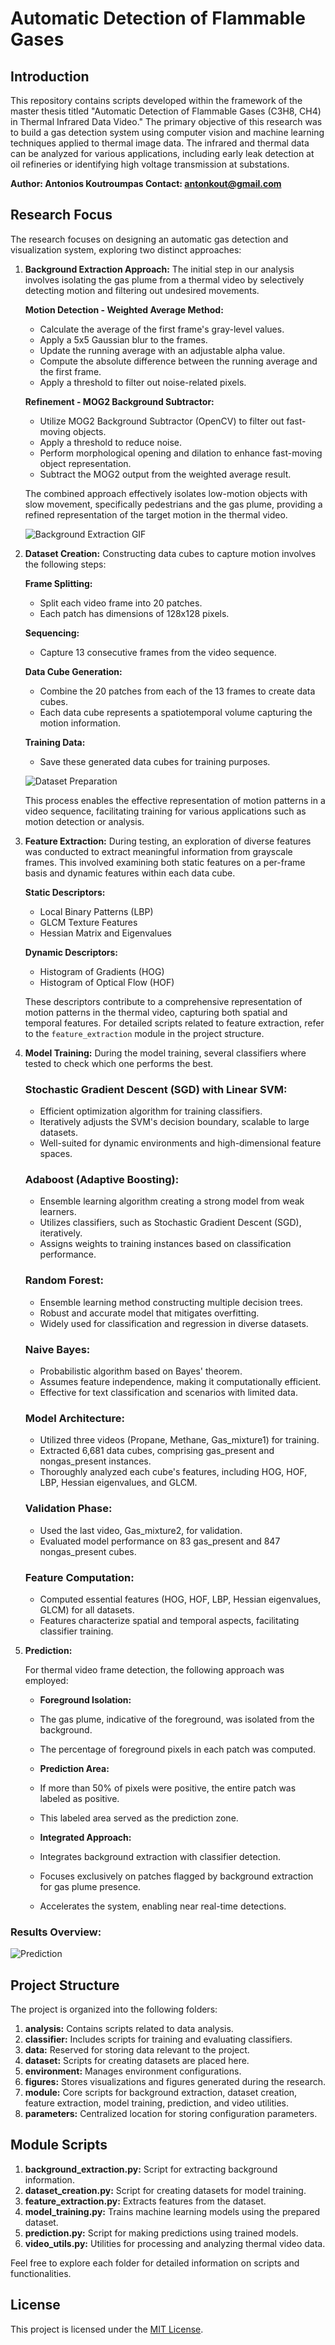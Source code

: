 # Automatic Detection of Flammable Gases

## Introduction

This repository contains scripts developed within the framework of the master thesis titled "Automatic Detection of Flammable Gases (C3H8, CH4) in Thermal Infrared Data Video." The primary objective of this research was to build a gas detection system using computer vision and machine learning techniques applied to thermal image data. The infrared and thermal data can be analyzed for various applications, including early leak detection at oil refineries or identifying high voltage transmission at substations.

**Author: Antonios Koutroumpas
Contact: antonkout@gmail.com**

## Research Focus

The research focuses on designing an automatic gas detection and visualization system, exploring two distinct approaches:

1. **Background Extraction Approach:**
    The initial step in our analysis involves isolating the gas plume from a thermal video by selectively detecting motion and filtering out undesired movements.

    **Motion Detection - Weighted Average Method:**
    - Calculate the average of the first frame's gray-level values.
    - Apply a 5x5 Gaussian blur to the frames.
    - Update the running average with an adjustable alpha value.
    - Compute the absolute difference between the running average and the first frame.
    - Apply a threshold to filter out noise-related pixels.

    **Refinement - MOG2 Background Subtractor:**
    - Utilize MOG2 Background Subtractor (OpenCV) to filter out fast-moving objects.
    - Apply a threshold to reduce noise.
    - Perform morphological opening and dilation to enhance fast-moving object representation.
    - Subtract the MOG2 output from the weighted average result.

    The combined approach effectively isolates low-motion objects with slow movement, specifically pedestrians and the gas plume, providing a refined representation of the target motion in the thermal video.
    
    ![Background Extraction GIF](./figures/background_extraction.gif)

2. **Dataset Creation:**
    Constructing data cubes to capture motion involves the following steps:

    **Frame Splitting:**
    - Split each video frame into 20 patches.
    - Each patch has dimensions of 128x128 pixels.

    **Sequencing:**
    - Capture 13 consecutive frames from the video sequence.

    **Data Cube Generation:**
    - Combine the 20 patches from each of the 13 frames to create data cubes.
    - Each data cube represents a spatiotemporal volume capturing the motion information.

    **Training Data:**
    - Save these generated data cubes for training purposes.

    ![Dataset Preparation](./figures/grid.png)

    This process enables the effective representation of motion patterns in a video sequence, facilitating training for various applications such as motion detection or analysis.

3. **Feature Extraction:**
    During testing, an exploration of diverse features was conducted to extract meaningful information from grayscale frames. This involved examining both static features on a per-frame basis and dynamic features within each data cube.

    **Static Descriptors:**
    - Local Binary Patterns (LBP)
    - GLCM Texture Features
    - Hessian Matrix and Eigenvalues

    **Dynamic Descriptors:**
    - Histogram of Gradients (HOG)
    - Histogram of Optical Flow (HOF)

    These descriptors contribute to a comprehensive representation of motion patterns in the thermal video, capturing both spatial and temporal features. For detailed scripts related to feature extraction, refer to the `feature_extraction` module in the project structure.

4. **Model Training:**
    During the model training, several classifiers where tested to check which one performs the best.
    
    ### Stochastic Gradient Descent (SGD) with Linear SVM:
    - Efficient optimization algorithm for training classifiers.
    - Iteratively adjusts the SVM's decision boundary, scalable to large datasets.
    - Well-suited for dynamic environments and high-dimensional feature spaces.

    ### Adaboost (Adaptive Boosting):
    - Ensemble learning algorithm creating a strong model from weak learners.
    - Utilizes classifiers, such as Stochastic Gradient Descent (SGD), iteratively.
    - Assigns weights to training instances based on classification performance.

    ### Random Forest:
    - Ensemble learning method constructing multiple decision trees.
    - Robust and accurate model that mitigates overfitting.
    - Widely used for classification and regression in diverse datasets.

    ### Naive Bayes:
    - Probabilistic algorithm based on Bayes' theorem.
    - Assumes feature independence, making it computationally efficient.
    - Effective for text classification and scenarios with limited data.

    ### Model Architecture:
    - Utilized three videos (Propane, Methane, Gas_mixture1) for training.
    - Extracted 6,681 data cubes, comprising gas_present and nongas_present instances.
    - Thoroughly analyzed each cube's features, including HOG, HOF, LBP, Hessian eigenvalues, and GLCM.

    ### Validation Phase:
    - Used the last video, Gas_mixture2, for validation.
    - Evaluated model performance on 83 gas_present and 847 nongas_present cubes.

    ### Feature Computation:
    - Computed essential features (HOG, HOF, LBP, Hessian eigenvalues, GLCM) for all datasets.
    - Features characterize spatial and temporal aspects, facilitating classifier training.

5. **Prediction:**

    For thermal video frame detection, the following approach was employed:

    - **Foreground Isolation:**
    - The gas plume, indicative of the foreground, was isolated from the background.
    - The percentage of foreground pixels in each patch was computed.

    - **Prediction Area:**
    - If more than 50% of pixels were positive, the entire patch was labeled as positive.
    - This labeled area served as the prediction zone.

    - **Integrated Approach:**
    - Integrates background extraction with classifier detection.
    - Focuses exclusively on patches flagged by background extraction for gas plume presence.
    - Accelerates the system, enabling near real-time detections.

### Results Overview:
![Prediction](./figures/prediction.gif)

## Project Structure

The project is organized into the following folders:

1. **analysis:** Contains scripts related to data analysis.
2. **classifier:** Includes scripts for training and evaluating classifiers.
3. **data:** Reserved for storing data relevant to the project.
4. **dataset:** Scripts for creating datasets are placed here.
5. **environment:** Manages environment configurations.
6. **figures:** Stores visualizations and figures generated during the research.
7. **module:** Core scripts for background extraction, dataset creation, feature extraction, model training, prediction, and video utilities.
8. **parameters:** Centralized location for storing configuration parameters.

## Module Scripts

1. **background_extraction.py:** Script for extracting background information.
2. **dataset_creation.py:** Script for creating datasets for model training.
3. **feature_extraction.py:** Extracts features from the dataset.
4. **model_training.py:** Trains machine learning models using the prepared dataset.
5. **prediction.py:** Script for making predictions using trained models.
6. **video_utils.py:** Utilities for processing and analyzing thermal video data.

Feel free to explore each folder for detailed information on scripts and functionalities.

## License

This project is licensed under the [MIT License](LICENSE).
